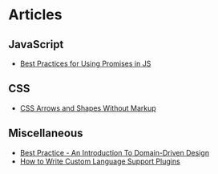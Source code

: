 # Articles

## JavaScript

- [Best Practices for Using Promises in JS](https://60devs.com/best-practices-for-using-promises-in-js.html)

## CSS

- [CSS Arrows and Shapes Without Markup](https://yuiblog.com/blog/2010/11/22/css-quick-tip-css-arrows-and-shapes-without-markup/)


## Miscellaneous

- [Best Practice - An Introduction To Domain-Driven Design](https://msdn.microsoft.com/en-us/magazine/dd419654.aspx)
- [How to Write Custom Language Support Plugins](https://blog.jetbrains.com/idea/2013/01/how-to-write-custom-language-support-plugins/)
